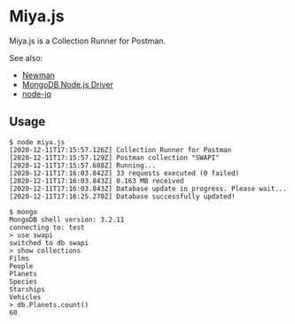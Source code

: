 # Miya.js
Miya.js is a Collection Runner for Postman.

See also:

  * [Newman](https://github.com/postmanlabs/newman)
  * [MongoDB Node.js Driver](https://docs.mongodb.com/drivers/node/)
  * [node-jq](https://github.com/sanack/node-jq)

## Usage
    $ node miya.js
    [2020-12-11T17:15:57.126Z] Collection Runner for Postman
    [2020-12-11T17:15:57.129Z] Postman collection "SWAPI"
    [2020-12-11T17:15:57.688Z] Running...
    [2020-12-11T17:16:03.842Z] 33 requests executed (0 failed)
    [2020-12-11T17:16:03.843Z] 0.163 MB received
    [2020-12-11T17:16:03.843Z] Database update in progress. Please wait...
    [2020-12-11T17:16:25.270Z] Database successfully updated!

    $ mongo
    MongoDB shell version: 3.2.11
    connecting to: test
    > use swapi
    switched to db swapi
    > show collections
    Films
    People
    Planets
    Species
    Starships
    Vehicles
    > db.Planets.count()
    60

